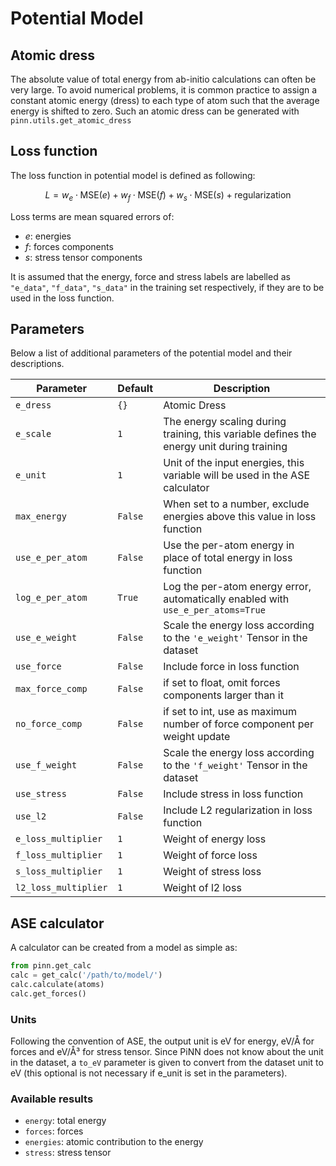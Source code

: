 # Potential Model

## Atomic dress

The absolute value of total energy from ab-initio calculations can often be very
large. To avoid numerical problems, it is common practice to assign a constant
atomic energy (dress) to each type of atom such that the average energy is
shifted to zero. Such an atomic dress can be generated with
`pinn.utils.get_atomic_dress`

## Loss function 

The loss function in potential model is defined as following:

$$
L = w_e \cdot \mathrm{MSE}(e) + w_f \cdot \mathrm{MSE}(f) + w_s \cdot \mathrm{MSE} (s) + \mathrm{regularization}
$$

Loss terms are mean squared errors of:

- $e$: energies
- $f$: forces components
- $s$: stress tensor components

It is assumed that the energy, force and stress labels are labelled as
`"e_data"`, `"f_data"`, `"s_data"` in the training set respectively, if they are
to be used in the loss function.

## Parameters

Below a list of additional parameters of the potential model and their
descriptions.

| Parameter            | Default | Description                                                                               |
|----------------------|---------|-------------------------------------------------------------------------------------------|
| `e_dress`            | `{}`    | Atomic Dress                                                                              |
| `e_scale`            | `1`     | The energy scaling during training, this variable defines the energy unit during training |
| `e_unit`             | `1`     | Unit of the input energies, this variable will be used in the ASE calculator              |
| `max_energy`         | `False` | When set to a number, exclude energies above this value in loss function                  |
| `use_e_per_atom`     | `False` | Use the per-atom energy in place of total energy in loss function                         |
| `log_e_per_atom`     | `True`  | Log the per-atom energy error, automatically enabled with `use_e_per_atoms=True`          |
| `use_e_weight`       | `False` | Scale the energy loss according to the `'e_weight'` Tensor in the dataset                 |
| `use_force`          | `False` | Include force in loss function                                                            |
| `max_force_comp`     | `False` | if set to float, omit forces components larger than it                                    |
| `no_force_comp`      | `False` | if set to int, use as maximum number of force component per weight update                 |
| `use_f_weight`       | `False` | Scale the energy loss according to the `'f_weight'` Tensor in the dataset                 |
| `use_stress`         | `False` | Include stress in loss function                                                           |
| `use_l2`             | `False` | Include L2 regularization in loss function                                                |
| `e_loss_multiplier`  | `1`     | Weight of energy loss                                                                     |
| `f_loss_multiplier`  | `1`     | Weight of force loss                                                                      |
| `s_loss_multiplier`  | `1`     | Weight of stress loss                                                                     |
| `l2_loss_multiplier` | `1`     | Weight of l2 loss                                                                         |

## ASE calculator

A calculator can be created from a model as simple as:

```Python
from pinn.get_calc
calc = get_calc('/path/to/model/')
calc.calculate(atoms)
calc.get_forces()
```

### Units

Following the convention of ASE, the output unit is eV for energy, eV/Å for
forces and eV/Å³ for stress tensor. Since PiNN does not know about the unit in
the dataset, a `to_eV` parameter is given to convert from the dataset unit to eV
(this optional is not necessary if e_unit is set in the parameters).

###  Available results

- `energy`: total energy
- `forces`: forces
- `energies`: atomic contribution to the energy
- `stress`: stress tensor
